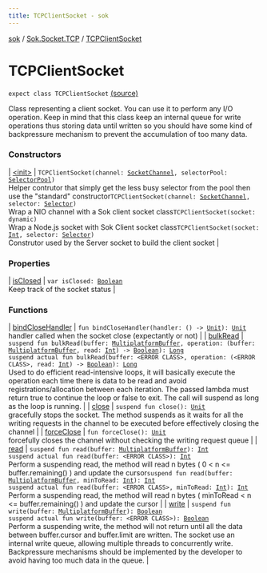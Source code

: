 ```yaml
---
title: TCPClientSocket - sok
---
```


[sok](../../index.html) / [Sok.Socket.TCP](../index.html) / [TCPClientSocket](./index.html)

# TCPClientSocket

`expect class TCPClientSocket` [(source)](https://github.com/SeekDaSky/Sok/tree/master/common/sok-common/src/Sok/Socket/TCP/TCPClientSocket.kt#L13)

Class representing a client socket. You can use it to perform any I/O operation. Keep in mind that this class keep an internal
queue for write operations thus storing data until written so you should have some kind of backpressure mechanism to prevent
the accumulation of too many data.

### Constructors

| [&lt;init&gt;](-init-.html) | `TCPClientSocket(channel: `[`SocketChannel`](http://docs.oracle.com/javase/6/docs/api/java/nio/channels/SocketChannel.html)`, selectorPool: `[`SelectorPool`](../../-sok.-selector/-selector-pool/index.html)`)`<br>Helper contrutor that simply get the less busy selector from the pool then use the "standard" constructor`TCPClientSocket(channel: `[`SocketChannel`](http://docs.oracle.com/javase/6/docs/api/java/nio/channels/SocketChannel.html)`, selector: `[`Selector`](../../-sok.-selector/-selector/index.html)`)`<br>Wrap a NIO channel with a Sok client socket class`TCPClientSocket(socket: dynamic)`<br>Wrap a Node.js socket with Sok Client socket class`TCPClientSocket(socket: `[`Int`](https://kotlinlang.org/api/latest/jvm/stdlib/kotlin/-int/index.html)`, selector: `[`Selector`](../../-sok.-selector/-selector/index.html)`)`<br>Construtor used by the Server socket to build the client socket |

### Properties

| [isClosed](is-closed.html) | `var isClosed: `[`Boolean`](https://kotlinlang.org/api/latest/jvm/stdlib/kotlin/-boolean/index.html)<br>Keep track of the socket status |

### Functions

| [bindCloseHandler](bind-close-handler.html) | `fun bindCloseHandler(handler: () -> `[`Unit`](https://kotlinlang.org/api/latest/jvm/stdlib/kotlin/-unit/index.html)`): `[`Unit`](https://kotlinlang.org/api/latest/jvm/stdlib/kotlin/-unit/index.html)<br>handler called when the socket close (expectantly or not) |
| [bulkRead](bulk-read.html) | `suspend fun bulkRead(buffer: `[`MultiplatformBuffer`](../../-sok.-buffer/-multiplatform-buffer/index.html)`, operation: (buffer: `[`MultiplatformBuffer`](../../-sok.-buffer/-multiplatform-buffer/index.html)`, read: `[`Int`](https://kotlinlang.org/api/latest/jvm/stdlib/kotlin/-int/index.html)`) -> `[`Boolean`](https://kotlinlang.org/api/latest/jvm/stdlib/kotlin/-boolean/index.html)`): `[`Long`](https://kotlinlang.org/api/latest/jvm/stdlib/kotlin/-long/index.html)<br>`suspend actual fun bulkRead(buffer: <ERROR CLASS>, operation: (<ERROR CLASS>, read: `[`Int`](https://kotlinlang.org/api/latest/jvm/stdlib/kotlin/-int/index.html)`) -> `[`Boolean`](https://kotlinlang.org/api/latest/jvm/stdlib/kotlin/-boolean/index.html)`): `[`Long`](https://kotlinlang.org/api/latest/jvm/stdlib/kotlin/-long/index.html)<br>Used to do efficient read-intensive loops, it will basically execute the operation each time there is data to be read and avoid registrations/allocation between each iteration. The passed lambda must return true to continue the loop or false to exit. The call will suspend as long as the loop is running. |
| [close](close.html) | `suspend fun close(): `[`Unit`](https://kotlinlang.org/api/latest/jvm/stdlib/kotlin/-unit/index.html)<br>gracefully stops the socket. The method suspends as it waits for all the writing requests in the channel to be executed before effectively closing the channel |
| [forceClose](force-close.html) | `fun forceClose(): `[`Unit`](https://kotlinlang.org/api/latest/jvm/stdlib/kotlin/-unit/index.html)<br>forcefully closes the channel without checking the writing request queue |
| [read](read.html) | `suspend fun read(buffer: `[`MultiplatformBuffer`](../../-sok.-buffer/-multiplatform-buffer/index.html)`): `[`Int`](https://kotlinlang.org/api/latest/jvm/stdlib/kotlin/-int/index.html)<br>`suspend actual fun read(buffer: <ERROR CLASS>): `[`Int`](https://kotlinlang.org/api/latest/jvm/stdlib/kotlin/-int/index.html)<br>Perform a suspending read, the method will read n bytes ( 0 &lt; n &lt;= buffer.remaining() ) and update the cursor`suspend fun read(buffer: `[`MultiplatformBuffer`](../../-sok.-buffer/-multiplatform-buffer/index.html)`, minToRead: `[`Int`](https://kotlinlang.org/api/latest/jvm/stdlib/kotlin/-int/index.html)`): `[`Int`](https://kotlinlang.org/api/latest/jvm/stdlib/kotlin/-int/index.html)<br>`suspend actual fun read(buffer: <ERROR CLASS>, minToRead: `[`Int`](https://kotlinlang.org/api/latest/jvm/stdlib/kotlin/-int/index.html)`): `[`Int`](https://kotlinlang.org/api/latest/jvm/stdlib/kotlin/-int/index.html)<br>Perform a suspending read, the method will read n bytes ( minToRead &lt; n &lt;= buffer.remaining() ) and update the cursor |
| [write](write.html) | `suspend fun write(buffer: `[`MultiplatformBuffer`](../../-sok.-buffer/-multiplatform-buffer/index.html)`): `[`Boolean`](https://kotlinlang.org/api/latest/jvm/stdlib/kotlin/-boolean/index.html)<br>`suspend actual fun write(buffer: <ERROR CLASS>): `[`Boolean`](https://kotlinlang.org/api/latest/jvm/stdlib/kotlin/-boolean/index.html)<br>Perform a suspending write, the method will not return until all the data between buffer.cursor and buffer.limit are written. The socket use an internal write queue, allowing multiple threads to concurrently write. Backpressure mechanisms should be implemented by the developer to avoid having too much data in the queue. |


